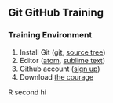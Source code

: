## Git GitHub Training


### Training Environment

1. Install Git ([git](https://git-scm.com/downloads), [source tree](https://www.sourcetreeapp.com))
2. Editor ([atom](https://atom.io/), [sublime text](https://www.sublimetext.com/3))
3. Github account ([sign up](https://github.com/join))
4. Download [the courage](https://www.dropbox.com/s/36ifeasvhhshqj8/you_can_do_git?dl=1&pv=1)

R second hi

